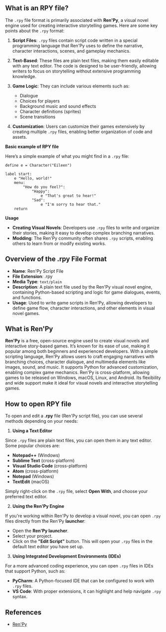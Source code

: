 ## What is an RPY file?

The `.rpy` file format is primarily associated with **Ren'Py**, a visual novel engine used for creating interactive storytelling games. Here are some key points about the `.rpy` format:

1.  **Script Files**: `.rpy` files contain script code written in a special programming language that Ren'Py uses to define the narrative, character interactions, scenes, and gameplay mechanics.
    
2.  **Text-Based**: These files are plain text files, making them easily editable with any text editor. The code is designed to be user-friendly, allowing writers to focus on storytelling without extensive programming knowledge.
    
3.  **Game Logic**: They can include various elements such as:
    
    -   Dialogue
    -   Choices for players
    -   Background music and sound effects
    -   Character definitions (sprites)
    -   Scene transitions
4.  **Customization**: Users can customize their games extensively by creating multiple `.rpy` files, enabling better organization of code and assets.

**Basic example of RPY file**

Here’s a simple example of what you might find in a `.rpy` file:

```
define e = Character("Eileen")

label start:
    e "Hello, world!"
    menu:
        "How do you feel?":
            "Happy":
                e "That's great to hear!"
            "Sad":
                e "I'm sorry to hear that."
    return
```

**Usage**

-   **Creating Visual Novels**: Developers use `.rpy` files to write and organize their stories, making it easy to develop complex branching narratives.
-   **Modding**: The Ren'Py community often shares `.rpy` scripts, enabling others to learn from or modify existing works.

## Overview of the .rpy File Format

-   **Name**: Ren'Py Script File
-   **File Extension**: .rpy
-   **Media Type**: `text/plain`
-   **Description**: A plain text file used by the Ren'Py visual novel engine, containing Python-based scripting and logic for game dialogues, events, and functions.
-   **Usage**: Used to write game scripts in Ren'Py, allowing developers to define game flow, character interactions, and other elements in visual novel games.

## What is Ren'Py

**Ren'Py** is a free, open-source engine used to create visual novels and interactive story-based games. It’s known for its ease of use, making it popular among both beginners and experienced developers. With a simple scripting language, Ren'Py allows users to craft engaging narratives with branching choices, character dialogue, and multimedia elements like images, sound, and music. It supports Python for advanced customization, enabling complex game mechanics. Ren'Py is cross-platform, allowing games to be released on Windows, macOS, Linux, and Android. Its flexibility and wide support make it ideal for visual novels and interactive storytelling games.

## How to open RPY file

To open and edit a **.rpy** file (Ren'Py script file), you can use several methods depending on your needs:

1. **Using a Text Editor**

Since `.rpy` files are plain text files, you can open them in any text editor. Some popular choices are:

-   **Notepad++** (Windows)
-   **Sublime Text** (cross-platform)
-   **Visual Studio Code** (cross-platform)
-   **Atom** (cross-platform)
-   **Notepad** (Windows)
-   **TextEdit** (macOS)

Simply right-click on the `.rpy` file, select **Open With**, and choose your preferred text editor.

2. **Using the Ren'Py Engine**

If you're working within Ren'Py to develop a visual novel, you can open `.rpy` files directly from the Ren'Py **launcher**:

-   Open the **Ren'Py launcher**.
-   Select your project.
-   Click on the **"Edit Script"** button. This will open your `.rpy` files in the default text editor you have set up.

3. **Using Integrated Development Environments (IDEs)**

For a more advanced coding experience, you can open `.rpy` files in IDEs that support Python, such as:

-   **PyCharm**: A Python-focused IDE that can be configured to work with `.rpy` files.
-   **VS Code**: With proper extensions, it can highlight and help navigate `.rpy` syntax.

## References
* [Ren'Py](https://en.wikipedia.org/wiki/Ren'Py)

